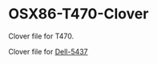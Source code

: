 # OSX86-T470-Clover
Clover file for T470.

Clover file for [Dell-5437](https://github.com/FioneraGH/OSX86-5437-Clover)

